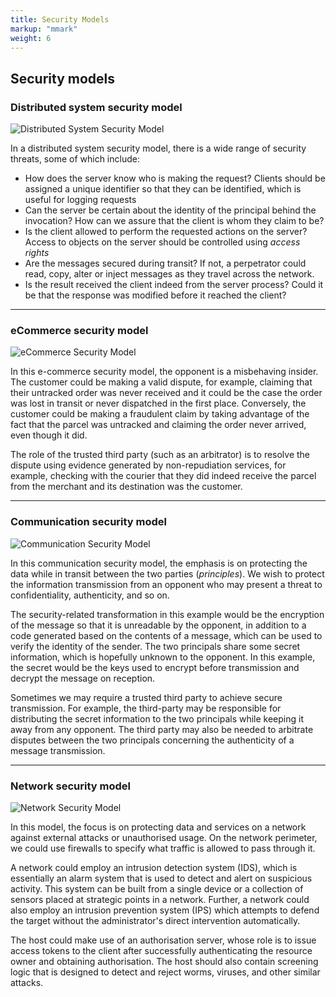 ```yaml
---
title: Security Models
markup: "mmark"
weight: 6
---
```


## Security models

### Distributed system security model
![Distributed System Security Model](/docs/figures/distributed-system-security-model.png)

In a distributed system security model, there is a wide range of security threats, some of which include:
- How does the server know who is making the request? Clients should be assigned a unique identifier so that they can be identified, which is useful for logging requests
- Can the server be certain about the identity of the principal behind the invocation? How can we assure that the client is whom they claim to be?
- Is the client allowed to perform the requested actions on the server? Access to objects on the server should be controlled using *access rights*
- Are the messages secured during transit? If not, a perpetrator could read, copy, alter or inject messages as they travel across the network.
- Is the result received the client indeed from the server process? Could it be that the response was modified before it reached the client?

------

### eCommerce security model
![eCommerce Security Model](/docs/figures/ecommerce-security-model.png)

In this e-commerce security model, the opponent is a misbehaving insider. The customer could be making a valid dispute, for example, claiming that their untracked order was never received and it could be the case the order was lost in transit or never dispatched in the first place. Conversely, the customer could be making a fraudulent claim by taking advantage of the fact that the parcel was untracked and claiming the order never arrived, even though it did.

The role of the trusted third party (such as an arbitrator) is to resolve the dispute using evidence generated by non-repudiation services, for example, checking with the courier that they did indeed receive the parcel from the merchant and its destination was the customer.

------

### Communication security model
![Communication Security Model](/docs/figures/communication-security-model.png)

In this communication security model, the emphasis is on protecting the data while in transit between the two parties (*principles*). We wish to protect the information transmission from an opponent who may present a threat to confidentiality, authenticity, and so on.

The security-related transformation in this example would be the encryption of the message so that it is unreadable by the opponent, in addition to a code generated based on the contents of a message, which can be used to verify the identity of the sender. The two principals share some secret information, which is hopefully unknown to the opponent. In this example, the secret would be the keys used to encrypt before transmission and decrypt the message on reception.

Sometimes we may require a trusted third party to achieve secure transmission. For example, the third-party may be responsible for distributing the secret information to the two principals while keeping it away from any opponent. The third party may also be needed to arbitrate disputes between the two principals concerning the authenticity of a message transmission.

------

### Network security model
![Network Security Model](/docs/figures/network-security-model.png)

In this model, the focus is on protecting data and services on a network against external attacks or unauthorised usage. On the network perimeter, we could use firewalls to specify what traffic is allowed to pass through it. 

A network could employ an intrusion detection system (IDS), which is essentially an alarm system that is used to detect and alert on suspicious activity. This system can be built from a single device or a collection of sensors placed at strategic points in a network. Further, a network could also employ an intrusion prevention system (IPS) which attempts to defend the target without the administrator's direct intervention automatically.

The host could make use of an authorisation server, whose role is to issue access tokens to the client after successfully authenticating the resource owner and obtaining authorisation. The host should also contain screening logic that is designed to detect and reject worms, viruses, and other similar attacks.
